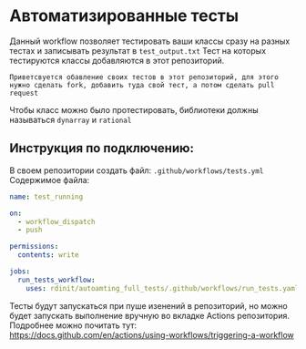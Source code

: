 # Автоматизированные тесты
Данный workflow позволяет тестировать ваши классы сразу на разных тестах и записывать результат в ```test_output.txt```
Тест на которых тестируются классы добавляются в этот репозиторий.

```Приветсвуется обавление своих тестов в этот репозиторий, для этого нужно сделать fork, добавить туда свой тест, а потом сделать pull request```

Чтобы класс можно было протестировать, библиотеки должны называться ```dynarray``` и ```rational ```

## Инструкция по подключению:
В своем репозитории создать файл: ```.github/workflows/tests.yml```
Содержимое файла:
```yaml
name: test_running

on:
  - workflow_dispatch
  - push

permissions:
  contents: write

jobs:
  run_tests_workflow:
    uses: rdinit/autoamting_full_tests/.github/workflows/run_tests.yaml@v1
```
Тесты будут запускаться при пуше изенений в репозиторий, но можно будет запускать выполнение вручную во вкладке Actions репозитория.
Подробнее можно почитать тут: https://docs.github.com/en/actions/using-workflows/triggering-a-workflow

